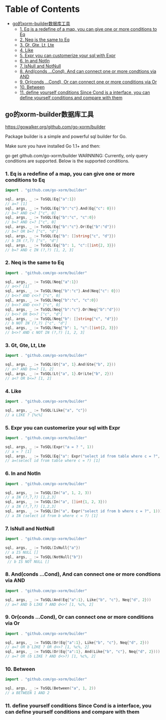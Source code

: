 # Table of Contents

  * [go的xorm-builder数据库工具](#go的xorm-builder数据库工具)
    * [1. Eq is a redefine of a map, you can give one or more conditions to Eq](#1-eq-is-a-redefine-of-a-map-you-can-give-one-or-more-conditions-to-eq)
    * [2. Neq is the same to Eq](#2-neq-is-the-same-to-eq)
    * [3. Gt, Gte, Lt, Lte](#3-gt-gte-lt-lte)
    * [4. Like](#4-like)
    * [5. Expr you can customerize your sql with Expr](#5-expr-you-can-customerize-your-sql-with-expr)
    * [6. In and NotIn](#6-in-and-notin)
    * [7. IsNull and NotNull](#7-isnull-and-notnull)
    * [8. And(conds ...Cond), And can connect one or more condtions via AND](#8-andconds-cond-and-can-connect-one-or-more-condtions-via-and)
    * [9. Or(conds ...Cond), Or can connect one or more conditions via Or](#9-orconds-cond-or-can-connect-one-or-more-conditions-via-or)
    * [10. Between](#10-between)
    * [11. define yourself conditions Since Cond is a interface, you can define yourself conditions and compare with them](#11-define-yourself-conditions-since-cond-is-a-interface-you-can-define-yourself-conditions-and-compare-with-them)


##  go的xorm-builder数据库工具

https://gowalker.org/github.com/go-xorm/builder

Package builder is a simple and powerful sql builder for Go.

Make sure you have installed Go 1.1+ and then:

go get github.com/go-xorm/builder
WARNNING: Currently, only query conditions are supported. Below is the supported conditions.

### 1. Eq is a redefine of a map, you can give one or more conditions to Eq
```go
import . "github.com/go-xorm/builder"

sql, args, _ := ToSQL(Eq{"a":1})
// a=? [1]
sql, args, _ := ToSQL(Eq{"b":"c"}.And(Eq{"c": 0}))
// b=? AND c=? ["c", 0]
sql, args, _ := ToSQL(Eq{"b":"c", "c":0})
// b=? AND c=? ["c", 0]
sql, args, _ := ToSQL(Eq{"b":"c"}.Or(Eq{"b":"d"}))
// b=? OR b=? ["c", "d"]
sql, args, _ := ToSQL(Eq{"b": []string{"c", "d"}})
// b IN (?,?) ["c", "d"]
sql, args, _ := ToSQL(Eq{"b": 1, "c":[]int{2, 3}})
// b=? AND c IN (?,?) [1, 2, 3]
```
### 2. Neq is the same to Eq
```go
import . "github.com/go-xorm/builder"

sql, args, _ := ToSQL(Neq{"a":1})
// a<>? [1]
sql, args, _ := ToSQL(Neq{"b":"c"}.And(Neq{"c": 0}))
// b<>? AND c<>? ["c", 0]
sql, args, _ := ToSQL(Neq{"b":"c", "c":0})
// b<>? AND c<>? ["c", 0]
sql, args, _ := ToSQL(Neq{"b":"c"}.Or(Neq{"b":"d"}))
// b<>? OR b<>? ["c", "d"]
sql, args, _ := ToSQL(Neq{"b": []string{"c", "d"}})
// b NOT IN (?,?) ["c", "d"]
sql, args, _ := ToSQL(Neq{"b": 1, "c":[]int{2, 3}})
// b<>? AND c NOT IN (?,?) [1, 2, 3]
```
### 3. Gt, Gte, Lt, Lte
```go
import . "github.com/go-xorm/builder"

sql, args, _ := ToSQL(Gt{"a", 1}.And(Gte{"b", 2}))
// a>? AND b>=? [1, 2]
sql, args, _ := ToSQL(Lt{"a", 1}.Or(Lte{"b", 2}))
// a<? OR b<=? [1, 2]
```
### 4. Like
```go
import . "github.com/go-xorm/builder"

sql, args, _ := ToSQL(Like{"a", "c"})
// a LIKE ? [%c%]
```
### 5. Expr you can customerize your sql with Expr
```go
import . "github.com/go-xorm/builder"

sql, args, _ := ToSQL(Expr("a = ? ", 1))
// a = ? [1]
sql, args, _ := ToSQL(Eq{"a": Expr("select id from table where c = ?", 1)})
// a=(select id from table where c = ?) [1]
```
### 6. In and NotIn
```go
import . "github.com/go-xorm/builder"

sql, args, _ := ToSQL(In("a", 1, 2, 3))
// a IN (?,?,?) [1,2,3]
sql, args, _ := ToSQL(In("a", []int{1, 2, 3}))
// a IN (?,?,?) [1,2,3]
sql, args, _ := ToSQL(In("a", Expr("select id from b where c = ?", 1))))
// a IN (select id from b where c = ?) [1]
```
### 7. IsNull and NotNull
```go
import . "github.com/go-xorm/builder"

sql, args, _ := ToSQL(IsNull{"a"})
// a IS NULL []
sql, args, _ := ToSQL(NotNull{"b"})
 // b IS NOT NULL []
 ```
### 8. And(conds ...Cond), And can connect one or more condtions via AND
```go
import . "github.com/go-xorm/builder"

sql, args, _ := ToSQL(And(Eq{"a":1}, Like{"b", "c"}, Neq{"d", 2}))
// a=? AND b LIKE ? AND d<>? [1, %c%, 2]
```
### 9. Or(conds ...Cond), Or can connect one or more conditions via Or
```go
import . "github.com/go-xorm/builder"

sql, args, _ := ToSQL(Or(Eq{"a":1}, Like{"b", "c"}, Neq{"d", 2}))
// a=? OR b LIKE ? OR d<>? [1, %c%, 2]
sql, args, _ := ToSQL(Or(Eq{"a":1}, And(Like{"b", "c"}, Neq{"d", 2})))
// a=? OR (b LIKE ? AND d<>?) [1, %c%, 2]
```
### 10. Between
```go
import . "github.com/go-xorm/builder"

sql, args, _ := ToSQL(Between("a", 1, 2))
// a BETWEEN 1 AND 2
```
### 11. define yourself conditions Since Cond is a interface, you can define yourself conditions and compare with them

